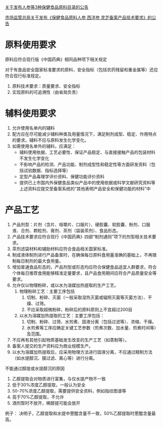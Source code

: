 [关于发布人参等3种保健食品原料目录的公告](obsidian://open?vault=ellavedbook&file=%E7%AC%94%E8%AE%B0%2F%E5%85%AC%E5%91%8A%E5%8F%8A%E5%9B%BD%E6%A0%87%2F%E5%85%B3%E4%BA%8E%E5%8F%91%E5%B8%83%E4%BA%BA%E5%8F%82%E7%AD%893%E7%A7%8D%E4%BF%9D%E5%81%A5%E9%A3%9F%E5%93%81%E5%8E%9F%E6%96%99%E7%9B%AE%E5%BD%95%E7%9A%84%E5%85%AC%E5%91%8A)

[市场监管总局关于发布《保健食品原料人参 西洋参 灵芝备案产品技术要求》的公告](obsidian://open?vault=ellavedbook&file=%E7%AC%94%E8%AE%B0%2F%E5%85%AC%E5%91%8A%E5%8F%8A%E5%9B%BD%E6%A0%87%2F%E5%B8%82%E5%9C%BA%E7%9B%91%E7%AE%A1%E6%80%BB%E5%B1%80%E5%85%B3%E4%BA%8E%E5%8F%91%E5%B8%83%E3%80%8A%E4%BF%9D%E5%81%A5%E9%A3%9F%E5%93%81%E5%8E%9F%E6%96%99%E4%BA%BA%E5%8F%82%20%E8%A5%BF%E6%B4%8B%E5%8F%82%20%E7%81%B5%E8%8A%9D%E5%A4%87%E6%A1%88%E4%BA%A7%E5%93%81%E6%8A%80%E6%9C%AF%E8%A6%81%E6%B1%82%E3%80%8B%E7%9A%84%E5%85%AC%E5%91%8A)

# 原料使用要求

原料应符合现行版《中国药典》相同品种项下相关规定

对于有食品安全国家标准要求的原料，安全指标（包括农药残留和重金属等）还应符合现行标准规定。

1. 原料技术要求：质量要求、安全指标
2. 实现原料的可追溯性（由省局负责）
# 辅料使用要求

1. 允许使用名单内的辅料
2. 配方应在尽可能减少辅料种类及用量情况下，满足制剂成型、稳定、作用特点的要求。辅料不应与原料发生化学变化。
3. 如需使用名单外的辅料，应满足：
	- 辅料使用依据、工艺必要性、保证产品稳定、与直接接触产品的包装材料不发生化学变化
	- 不影响产品的检测、产品功能、制剂成型性和稳定性等方面研发资料（包括试验数据、指标选择等）
	- 定型产品毒理学评价资料、保健功能评价资料
	- 提供已上市国内外保健食品类似产品中的使用依据或科学文献研究资料等
	上述资料应提交至备案系统的“其他表明产品安全和保健功能的材料”中

# 产品工艺

1. 产品剂型：片剂（含片、咀嚼片、口服片）、硬胶囊、软胶囊、粉剂、口服液、合剂、颗粒剂、膏剂、茶剂（袋装茶剂）、食品形态。
2. 产品技术要求应符合现行《中国药典》四部“制剂通则”项下的剂型相关技术要求。
3. 茶剂滤袋材料和辅助材料应符合食品相关国家标准。
4. 制成液体制剂进行产品备案时，在确保每日原料食用量准确的基础上，不再限制每日制剂的最大食用量。
5. 增加普通食品形态的，产品剂型或形态均应符合保健食品适宜人群要求，符合个体每日推荐食用能够精准定量要求，且产品食用期间应符合产品质量安全等要求。
6. 允许仅以物理粉碎，或以水为溶媒加热提取的生产工艺。
	1. 物理粉碎工艺：主要工序包括
		1. 切制、粉碎、灭菌（一般采取湿热灭菌或辐照灭菌等灭菌方法）、干燥、过筛。
		2. 不应采取超微粉碎，粉碎后的原料原则上不宜超过200目
	2. 以水为溶媒加热提取的工艺：主要工序包括：
		1. 切制、粉碎、过筛、水煎煮、固液分离（包括过滤等）、浓缩、干燥。
		2. 水煎煮等工序应确定关键工艺参数（煎煮次数、加水量、煎煮时间等）及范围。
7. 不应再有其他引起物质基础发生改变的生产工艺（如蒸制等）。
8. 备案人提交的生产资料应为商业规模生产。
9. 以水为溶媒加热提取后，应采用物理方法进行固液分离，不应通过精制方法（如水提醇沉、膜过滤、离心等）进行分离。

不能通过醇提或水提醇沉的原因
1. 乙醇提取会对物质进行富集，与仅水提产物不一致
2. 低于30%浓度乙醇提取，一般认为安全
3. 50-70%浓度乙醇提取，需要提供安全资料，例如指纹图谱等
4. 高于70%乙醇提取，不允许
5. 酒剂暂时不放开，稀醇提可能会放开

例子：
决明子，乙醇提取和水提中蒽醌含量不一致，50%乙醇提取时蒽醌含量最高。

